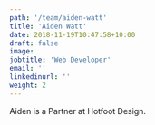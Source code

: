 ```yaml
---
path: '/team/aiden-watt'
title: 'Aiden Watt'
date: 2018-11-19T10:47:58+10:00
draft: false
image: 
jobtitle: 'Web Developer'
email: ''
linkedinurl: ''
weight: 2
---
```

Aiden is a Partner at Hotfoot Design.